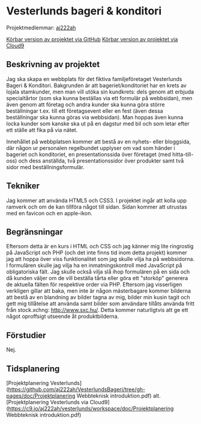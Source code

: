 
# Vesterlunds bageri & konditori
Projektmedlemmar: 
[aj222ah](https://github.com/aj222ah)

[Körbar version av projektet via GitHub](https://github.com/aj222ah/VesterlundsBageri)
[Körbar version av projektet via Cloud9](https://c9.io/aj222ah/vesterlunds/workspace/start.html)

## Beskrivning av projektet
Jag ska skapa en webbplats för det fiktiva familjeföretaget Vesterlunds Bageri & Konditori. Bakgrunden är att 
bageriet/konditoriet har en krets av lojala stamkunder, men man vill utöka sin kundkrets: dels genom att erbjuda 
specialtårtor (som ska kunna beställas via ett formulär på webbsidan), men även genom att företag och andra kunder 
ska kunna göra större beställningar t.ex. till ett företagsevent eller en fest (även dessa beställningar ska kunna 
göras via webbsidan). Man hoppas även kunna locka kunder som kanske ska ut på en dagstur med bil och som letar efter 
ett ställe att fika på via nätet. 

Innehållet på webbplatsen kommer att bestå av en nyhets- eller bloggsida, där någon ur personalen regelbundet upplyser 
om vad som händer i bageriet och konditoriet, en presentationssida över företaget (med hitta-till-oss) och dess anställda, 
två presentationssidor över produkter samt två sidor med beställningsformulär. 

## Tekniker
Jag kommer att använda HTML5 och CSS3. I projektet ingår att kolla upp ramverk och om de kan tillföra något till sidan. 
Sidan kommer att utrustas med en favicon och en apple-ikon. 

## Begränsningar
Eftersom detta är en kurs i HTML och CSS och jag känner mig lite ringrostig på JavaScript och PHP (och det inte finns tid 
inom detta projekt) kommer jag att hoppa över viss funktionalitet som jag skulle vilja ha på webbsidorna. I formulären skulle 
jag vilja ha en inmatningskontroll med JavaScript på obligatoriska fält. Jag skulle också vilja slå ihop formulären på en sida 
och då kunden väljer om de vill beställa tårta eller göra ett "storköp" generera de aktuella fälten för respektive order via PHP.
Eftersom jag visserligen verkligen gillar att baka, men inte är någon mästerbagare kommer bilderna att bestå av en blandning
av bilder tagna av mig, bilder min kusin tagit och gett mig tillåtelse att använda samt bilder som användare tillåts använda
fritt från stock.xchng: http://www.sxc.hu/. Detta kommer naturligtvis att ge ett något oproffsigt utseende åt produktbilderna.

## Förstudier
Nej.

## Tidsplanering 
[Projektplanering Vesterlunds](https://github.com/aj222ah/VesterlundsBageri/tree/gh-pages/doc/Projektplanering Webbteknisk introduktion.pdf)
alt. [Projektplanering Vesterlunds via Cloud9](https://c9.io/aj222ah/vesterlunds/workspace/doc/Projektplanering Webbteknisk introduktion.pdf)

